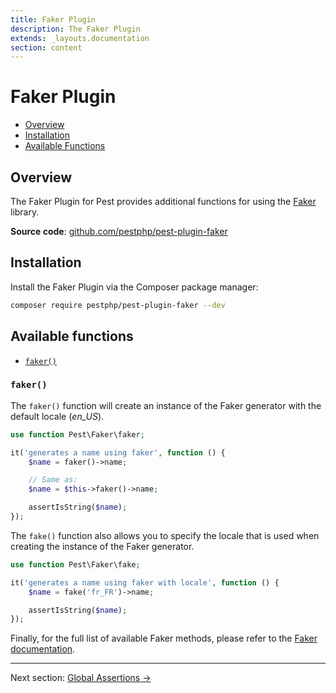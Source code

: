 ```yaml
---
title: Faker Plugin
description: The Faker Plugin
extends: _layouts.documentation
section: content
---
```


# Faker Plugin

- [Overview](#overview)
- [Installation](#installation)
- [Available Functions](#available-functions)

<a name="overview"></a>
## Overview

The Faker Plugin for Pest provides additional functions for using the [Faker](https://github.com/FakerPHP/Faker) library.

**Source code**: [github.com/pestphp/pest-plugin-faker](https://github.com/pestphp/pest-plugin-faker)

<a name="installation"></a>
## Installation

Install the Faker Plugin via the Composer package manager:

```bash
composer require pestphp/pest-plugin-faker --dev
```

<a name="available-functions"></a>
## Available functions

<div class="collection-method-list" markdown="1">

- [`faker()`](#faker)

</div>

<a name="faker"></a>
### `faker()`

The `faker()` function will create an instance of the Faker generator with the default locale (*en_US*).

```php
use function Pest\Faker\faker;

it('generates a name using faker', function () {
    $name = faker()->name;

    // Same as:
    $name = $this->faker()->name;

    assertIsString($name);
});
```

The `fake()` function also allows you to specify the locale that is used when
creating the instance of the Faker generator.

```php
use function Pest\Faker\fake;

it('generates a name using faker with locale', function () {
    $name = fake('fr_FR')->name;

    assertIsString($name);
});
```

Finally, for the full list of available Faker methods, please refer to the [Faker documentation](https://fakerphp.github.io).

---

Next section: [Global Assertions →](/docs/plugins/global-assertions)
